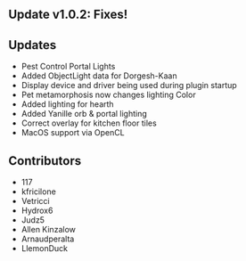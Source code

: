 ## Update v1.0.2: Fixes!

## Updates
* Pest Control Portal Lights
* Added ObjectLight data for Dorgesh-Kaan
* Display device and driver being used during plugin startup
* Pet metamorphosis now changes lighting Color
* Added lighting for hearth
* Added Yanille orb & portal lighting
* Correct overlay for kitchen floor tiles
* MacOS support via OpenCL
## Contributors
* 117
* kfricilone
* Vetricci
* Hydrox6
* Judz5
* Allen Kinzalow
* Arnaudperalta
* LlemonDuck

